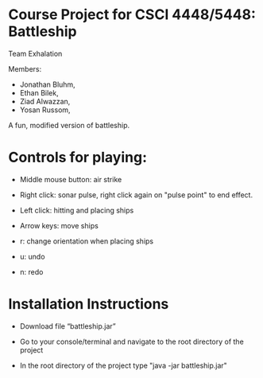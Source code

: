 # Course Project for CSCI 4448/5448: Battleship

Team Exhalation

Members:
- Jonathan Bluhm,
- Ethan Bilek,
- Ziad Alwazzan,
- Yosan Russom,

A fun, modified version of battleship.

# Controls for playing:

- Middle mouse button: air strike

- Right click: sonar pulse, right click again on "pulse point" to end effect.

- Left click: hitting and placing ships

- Arrow keys: move ships

- r: change orientation when placing ships

- u: undo

- n: redo

# Installation Instructions

- Download file “battleship.jar”

- Go to your console/terminal and navigate to the root directory of the project

- In the root directory of the project type "java -jar battleship.jar"
